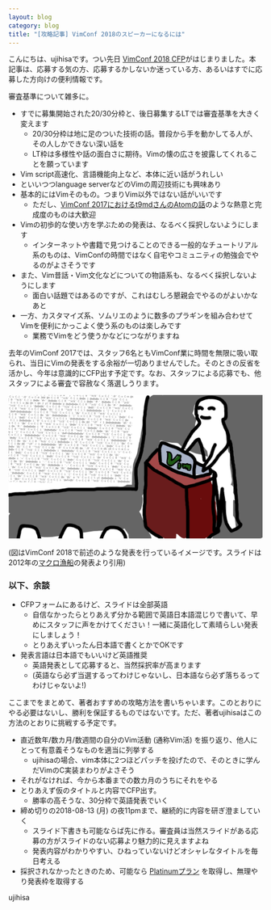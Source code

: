 ```yaml
---
layout: blog
category: blog
title: "[攻略記事] VimConf 2018のスピーカーになるには"
---
```


こんにちは、ujihisaです。つい先日 [VimConf 2018 CFP](https://vim-jp.org/blog/2018/06/28/VimConf2018-cfp-ja.html)がはじまりました。本記事は、応募する気の方、応募するかしないか迷っている方、あるいはすでに応募した方向けの便利情報です。

審査基準について雑多に。

* すでに募集開始された20/30分枠と、後日募集するLTでは審査基準を大きく変えます
    * 20/30分枠は地に足のついた技術の話。普段から手を動かしてる人が、その人しかできない深い話を
    * LT枠は多様性や話の面白さに期待。Vimの懐の広さを披露してくれることを願っています
* Vim script高速化、言語機能向上など、本体に近い話がうれしい
* といいつつlanguage serverなどのVimの周辺技術にも興味あり
* 基本的にはVimそのもの。つまりVim以外ではない話がいいです
    * ただし、[VimConf 2017におけるt9mdさんのAtomの話](https://qiita.com/t9md/items/a89b0736f203786c12f8)のような熱意と完成度のものは大歓迎
* Vimの初歩的な使い方を学ぶための発表は、なるべく採択しないようにします
    * インターネットや書籍で見つけることのできる一般的なチュートリアル系のものは、VimConfの時間ではなく自宅やコミュニティの勉強会でやるのがよさそうです
* また、Vim昔話・Vim文化などについての物語系も、なるべく採択しないようにします
    * 面白い話題ではあるのですが、これはむしろ懇親会でやるのがよいかなあと
* 一方、カスタマイズ系、ソムリエのように数多のプラギンを組み合わせてVimを便利にかっこよく使う系のものは楽しみです
    * 業務でVimをどう使うかなどにつながりますね

去年のVimConf 2017では、スタッフ6名ともVimConf業に時間を無限に吸い取られ、当日にVimの発表をする余裕が一切ありませんでした。そのときの反省を活かし、今年は意識的にCFP出す予定です。なお、スタッフによる応募でも、他スタッフによる審査で容赦なく落選しうります。

![VimConf 2018発表者の一般的な様子](/assets/images/vimconf2018/vimconf-speaker.png)

(図はVimConf 2018で前述のような発表を行っているイメージです。スライドは2012年の[マクロ漁船](https://togetter.com/li/401111)の発表より引用)

### 以下、余談

* CFPフォームにあるけど、スライドは全部英語
    * 自信なかったらとりあえず分かる範囲で英語日本語混じりで書いて、早めにスタッフに声をかけてください！一緒に英語化して素晴らしい発表にしましょう！
    * とりあえずいったん日本語で書くとかでOKです
* 発表言語は日本語でもいいけど英語推奨
    * 英語発表として応募すると、当然採択率が高まります
    * (英語なら必ず当選するってわけじゃないし、日本語なら必ず落ちるってわけじゃないよ!)

ここまでをまとめて、著者おすすめの攻略方法を書いちゃいます。このとおりにやる必要はないし、勝利を保証するものではないです。ただ、著者ujihisaはこの方法のとおりに挑戦する予定です。

* 直近数年/数カ月/数週間の自分のVim活動 (通称Vim活) を振り返り、他人にとって有意義そうなものを適当に列挙する
    * ujihisaの場合、vim本体に2つほどパッチを投げたので、そのときに学んだVimのC実装まわりがよさそう
* それがなければ、今から本番までの数カ月のうちにそれをやる
* とりあえず仮のタイトルと内容でCFP出す。
    * 勝率の高そうな、30分枠で英語発表でいく
* 締め切りの2018-08-13 (月) の夜11pmまで、継続的に内容を研ぎ澄ましていく
    * スライド下書きも可能ならば先に作る。審査員は当然スライドがある応募の方がスライドのない応募より魅力的に見えますよね
    * 発表内容がわかりやすい、ひねっていないけどオシャレなタイトルを毎日考える
* 採択されなかったときのため、可能なら [Platinumプラン](https://vim-jp.org/blog/2018/06/07/VimConf2018-sponsor-ja.html) を取得し、無理やり発表枠を取得する

ujihisa
